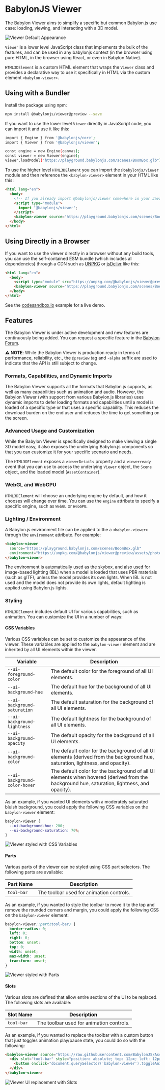 # BabylonJS Viewer

The Babylon Viewer aims to simplify a specific but common Babylon.js use case: loading, viewing, and interacting with a 3D model.

![Viewer Default Appearance](./docs/ViewerDefault.jpg)

`Viewer` is a lower level JavaScript class that implements the bulk of the features, and can be used in any babylonjs context (in the browser using pure HTML, in the browser using React, or even in Babylon Native).

`HTML3DElement` is a custom HTML element that wraps the `Viewer` class and provides a declarative way to use it specifically in HTML via the custom element `<babylon-viewer>`.

## Using with a Bundler

Install the package using npm:

```bash
npm install @babylonjs/viewer@preview --save
```

If you want to use the lower level `Viewer` directly in JavaScript code, you can import it and use it like this:

```bash
import { Engine } from '@babylonjs/core';
import { Viewer } from '@babylonjs/viewer';

const engine = new Engine(canvas);
const viewer = new Viewer(engine);
viewer.loadModel("https://playground.babylonjs.com/scenes/BoomBox.glb");
```

To use the higher level `HTML3DElement` you can import the `@babylonjs/viewer` module and then reference the `<babylon-viewer>` element in your HTML like this:

```html
<html lang="en">
  <body>
    <!-- If you already import @babylonjs/viewer somewhere in your JavaScript, you don't need this script import. -->
    <script type="module">
      import '@babylonjs/viewer';
    </script>
    <babylon-viewer source="https://playground.babylonjs.com/scenes/BoomBox.glb"></babylon-viewer>
  </body>
</html>
```

## Using Directly in a Browser

If you want to use the viewer directly in a browser without any build tools, you can use the self-contained ESM bundle (which includes all dependencies) through a CDN such as [UNPKG](https://unpkg.com/) or [jsDelivr](https://www.jsdelivr.com/) like this:

```html
<html lang="en">
  <body>
    <script type="module" src="https://unpkg.com/@babylonjs/viewer@preview/dist/babylon-viewer.esm.min.js"></script>
    <babylon-viewer source="https://playground.babylonjs.com/scenes/BoomBox.glb"></babylon-viewer>
  </body>
</html>
```

See the [codesandbox.io](https://codesandbox.io/p/sandbox/babylon-viewer-ws82xr) example for a live demo.

## Features

The Babylon Viewer is under active development and new features are continuously being added. You can request a specific feature in the [Babylon Forum](https://forum.babylonjs.com/c/features/11).

**⚠️ NOTE**: While the Babylon Viewer is production ready in terms of performance, reliability, etc., the `@preview` tag and `-alpha` suffix are used to indicate that the API is still subject to change.

### Formats, Capabilities, and Dynamic Imports

The Babylon Viewer supports all the formats that Babylon.js supports, as well as many capabilities such as animation and audio. However, the Babylon Viewer (with support from various Babylon.js libraries) uses dynamic imports to defer loading formats and capabilities until a model is loaded of a specific type or that uses a specific capability. This reduces the download burden on the end user and reduces the time to get something on the screen.

### Advanced Usage and Customization

While the Babylon Viewer is specifically designed to make viewing a single 3D model easy, it also exposes the underlying Babylon.js components so that you can customize it for your specific scenario and needs.

The `HTML3DElement` exposes a `viewerDetails` property and a `viewerready` event that you can use to access the underlying `Viewer` object, the `Scene` object, and the loaded model (`AssetContainer`).

### WebGL and WebGPU

`HTML3DElement` will choose an underlying engine by default, and how it chooses will change over time. You can use the `engine` attribute to specify a specific engine, such as `WebGL` or `WebGPU`.

### Lighting / Environment

A Babylon.js environment file can be applied to the a `<babylon-viewer>` through the `environment` attribute. For example:

```html
<babylon-viewer
  source="https://playground.babylonjs.com/scenes/BoomBox.glb"
  environment="https://unpkg.com/@babylonjs/viewer@preview/assets/photoStudio.env">
</babylon-viewer>
```

The environment is automatically used as the skybox, and also used for image-based lighting (IBL) when a model is loaded that uses PBR materials (such as glTF), unless the model provides its own lights. When IBL is not used and the model does not provide its own lights, default lighting is applied using Babylon.js lights.

### Styling

`HTML3DElement` includes default UI for various capabilities, such as animation. You can customize the UI in a number of ways:

#### CSS Variables

Various CSS variables can be set to customize the appearance of the viewer. These variables are applied to the `babylon-viewer` element and are inherited by all UI elements within the viewer.

| Variable                      | Description                                                                                                                                 |
| ----------------------------- | ------------------------------------------------------------------------------------------------------------------------------------------- |
| `--ui-foreground-color`       | The default color for the foreground of all UI elements.                                                                                    |
| `--ui-background-hue`         | The default hue for the background of all UI elements.                                                                                      |
| `--ui-background-saturation`  | The default saturation for the background of all UI elements.                                                                               |
| `--ui-background-lightness`   | The default lightness for the background of all UI elements.                                                                                |
| `--ui-background-opacity`     | The default opacity for the background of all UI elements.                                                                                  |
| `--ui-background-color`       | The default color for the background of all UI elements (derived from the background hue, saturation, lightness, and opacity).              |
| `--ui-background-color-hover` | The default color for the background of all UI elements when hovered (derived from the background hue, saturation, lightness, and opacity). |

As an example, if you wanted UI elements with a moderately saturated bluish background, you could apply the following CSS variables on the `babylon-viewer` element:

```css
babylon-viewer {
  --ui-background-hue: 200;
  --ui-background-saturation: 70%;
}
```

![Viewer styled with CSS Variables](./docs/ViewerStyled.jpg)

#### Parts

Various parts of the viewer can be styled using CSS part selectors. The following parts are available:

| Part Name  | Description                              |
| ---------- | ---------------------------------------- |
| `tool-bar` | The toolbar used for animation controls. |

As an example, if you wanted to style the toolbar to move it to the top and remove the rounded corners and margin, you could apply the following CSS on the `babylon-viewer` element:

```css
babylon-viewer::part(tool-bar) {
  border-radius: 0;
  left: 0;
  right: 0;
  bottom: unset;
  top: 0;
  width: unset;
  max-width: unset;
  transform: unset;
}
```

![Viewer styled with Parts](./docs/ViewerParts.jpg)

#### Slots

Various slots are defined that allow entire sections of the UI to be replaced. The following slots are available:

| Slot Name  | Description                              |
| ---------- | ---------------------------------------- |
| `tool-bar` | The toolbar used for animation controls. |

As an example, if you wanted to replace the toolbar with a custom button that just toggles animation play/pause state, you could do so with the following:

```html
<babylon-viewer source="https://raw.githubusercontent.com/BabylonJS/Assets/master/meshes/ufo.glb">
  <div slot="tool-bar" style="position: absolute; top: 12px; left: 12px; width: 100px; height: 36px">
    <button onclick="document.querySelector('babylon-viewer').toggleAnimation()">Toggle Animation</button>
  </div>
</babylon-viewer>
```

![Viewer UI replacement with Slots](./docs/ViewerSlots.jpg)
